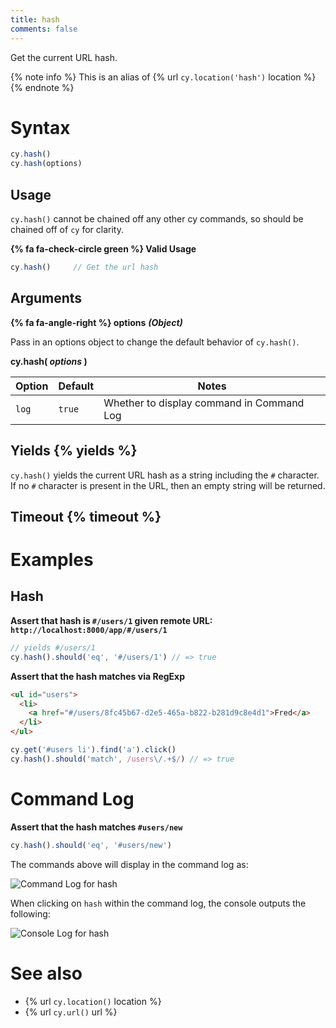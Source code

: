 ```yaml
---
title: hash
comments: false
---
```


Get the current URL hash.

{% note info %}
This is an alias of {% url `cy.location('hash')` location %}
{% endnote %}

# Syntax

```javascript
cy.hash()
cy.hash(options)
```

## Usage

`cy.hash()` cannot be chained off any other cy commands, so should be chained off of `cy` for clarity.

**{% fa fa-check-circle green %} Valid Usage**

```javascript
cy.hash()     // Get the url hash
```

## Arguments

**{% fa fa-angle-right %} options** ***(Object)***

Pass in an options object to change the default behavior of `cy.hash()`.

**cy.hash( *options* )**

Option | Default | Notes
--- | --- | ---
`log` | `true` | Whether to display command in Command Log

## Yields {% yields %}

`cy.hash()` yields the current URL hash as a string including the `#` character. If no `#` character is present in the URL, then an empty string will be returned.

## Timeout {% timeout %}

# Examples

## Hash

**Assert that hash is `#/users/1` given remote URL: `http://localhost:8000/app/#/users/1`**

```javascript
// yields #/users/1
cy.hash().should('eq', '#/users/1') // => true
```

**Assert that the hash matches via RegExp**

```html
<ul id="users">
  <li>
    <a href="#/users/8fc45b67-d2e5-465a-b822-b281d9c8e4d1">Fred</a>
  </li>
</ul>
```

```javascript
cy.get('#users li').find('a').click()
cy.hash().should('match', /users\/.+$/) // => true
```

# Command Log

**Assert that the hash matches `#users/new`**

```javascript
cy.hash().should('eq', '#users/new')
```

The commands above will display in the command log as:

![Command Log for hash](/img/api/hash/test-url-hash-for-users-page.png)

When clicking on `hash` within the command log, the console outputs the following:

![Console Log for hash](/img/api/hash/hash-command-yields-url-after-hash.png)

# See also

- {% url `cy.location()` location %}
- {% url `cy.url()` url %}
